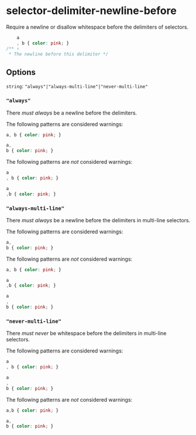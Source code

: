# selector-delimiter-newline-before

Require a newline or disallow whitespace before the delimiters of selectors.

```css
    a
    , b { color: pink; }
/** ↑
 * The newline before this delimiter */
```

## Options

`string`: `"always"|"always-multi-line"|"never-multi-line"`

### `"always"`

There *must always* be a newline before the delimiters.

The following patterns are considered warnings:

```css
a, b { color: pink; }
```

```css
a,
b { color: pink; }
```

The following patterns are *not* considered warnings:

```css
a
, b { color: pink; }
```

```css
a
,b { color: pink; }
```

### `"always-multi-line"`

There *must always* be a newline before the delimiters in multi-line selectors.

The following patterns are considered warnings:

```css
a,
b { color: pink; }
```

The following patterns are *not* considered warnings:

```css
a, b { color: pink; }
```

```css
a
,b { color: pink; }
```

```css
a
,
b { color: pink; }
```

### `"never-multi-line"`

There *must never* be whitespace before the delimiters in multi-line selectors.

The following patterns are considered warnings:

```css
a
, b { color: pink; }
```

```css
a
,
b { color: pink; }
```

The following patterns are *not* considered warnings:

```css
a,b { color: pink; }
```

```css
a,
b { color: pink; }
```
